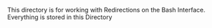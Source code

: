 This directory is for working with Redirections on the Bash Interface.
Everything is stored in this Directory
